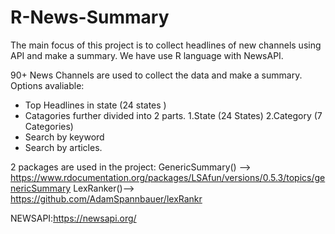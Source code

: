 # R-News-Summary


The main focus of this project is to collect headlines of new channels using API and make a summary.
We have use R language with NewsAPI.

90+ News Channels are used to collect the data and make a summary.
Options avaliable:
+ Top Headlines in state (24 states )
+ Catagories further divided into 2 parts. 
    1.State (24 States)
    2.Category (7 Categories)
+ Search by keyword
+ Search by articles.

2 packages are used in the project:
    GenericSummary() --> https://www.rdocumentation.org/packages/LSAfun/versions/0.5.3/topics/genericSummary
    LexRanker()--> https://github.com/AdamSpannbauer/lexRankr
    
NEWSAPI:https://newsapi.org/
